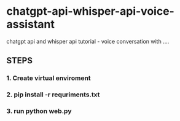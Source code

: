 # chatgpt-api-whisper-api-voice-assistant

chatgpt api and whisper api tutorial - voice conversation with ....

##     STEPS
### 1. Create virtual enviroment
### 2. pip install -r requriments.txt
### 3. run python web.py
